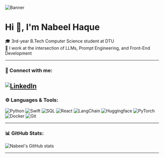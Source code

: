 
![Banner](./assets/banner.png)

# Hi 👋, I'm Nabeel Haque

🎓 3rd-year B.Tech Computer Science student at DTU  
🧠 I work at the intersection of LLMs, Prompt Engineering, and Front-End Development  

---
### 🔗 Connect with me:
[![LinkedIn](https://img.shields.io/badge/LinkedIn-blue?style=flat&logo=linkedin)](https://www.linkedin.com/in/tmnabeel)
---


### ⚙️ Languages & Tools:
![Python](./assets/python.png)
![Swift](./assets/swift.png)
![SQL](./assets/sql.webp)
![React](./assets/react.png)
![LangChain](./assets/langchain.png)
![Huggingface](./assets/huggingface.png)
![PyTorch](./assets/pytorch.png)
![Docker](./assets/docker.png)
![Git](./assets/git.svg.png)


---

### 📊 GitHub Stats:
![Nabeel's GitHub stats](https://github-readme-stats.vercel.app/api?username=tmnabeel30&show_icons=true&theme=tokyonight&hide_title=true)

---

